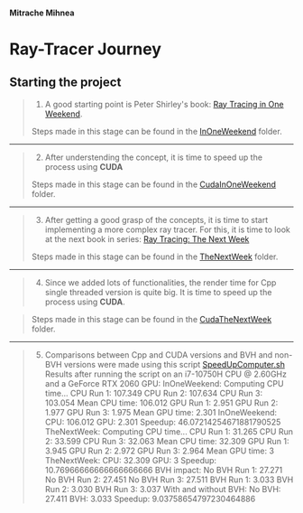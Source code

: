 #### Mitrache Mihnea

# Ray-Tracer Journey

## Starting the project
> 1. A good starting point is Peter Shirley's book: [Ray Tracing in One Weekend](https://raytracing.github.io/books/RayTracingInOneWeekend.html).
>
> Steps made in this stage can be found in the [InOneWeekend](InOneWeekend) folder.

<hr>

> 2. After understending the concept, it is time to speed up the process using **CUDA**
>
> Steps made in this stage can be found in the [CudaInOneWeekend](CudaInOneWeekend) folder.

<hr>

> 3. After getting a good grasp of the concepts, it is time to start implementing a more complex ray tracer. For this, it is time to look at the next book in series: [Ray Tracing: The Next Week](https://raytracing.github.io/books/RayTracingTheNextWeek.html)
>
> Steps made in this stage can be found in the [TheNextWeek](TheNextWeek) folder.

<hr>

> 4. Since we added lots of functionalities, the render time for Cpp single threaded version is quite big. It is time to speed up the process using **CUDA**.

> Steps made in this stage can be found in the [CudaTheNextWeek](CudaTheNextWeek) folder.

<hr>

> 5. Comparisons between Cpp and CUDA versions and BVH and non-BVH versions were made using  this script [SpeedUpComputer.sh](SpeedUpComputer.sh)
> Results after running the script on an i7-10750H CPU @ 2.60GHz and a GeForce RTX 2060 GPU:
>InOneWeekend:
Computing CPU time...
CPU Run 1: 107.349
CPU Run 2: 107.634
CPU Run 3: 103.054
Mean CPU time: 106.012
GPU Run 1: 2.951
GPU Run 2: 1.977
GPU Run 3: 1.975
Mean GPU time: 2.301
InOneWeekend:
CPU: 106.012
GPU: 2.301
Speedup: 46.07214254671881790525
TheNextWeek:
Computing CPU time...
CPU Run 1: 31.265
CPU Run 2: 33.599
CPU Run 3: 32.063
Mean CPU time: 32.309
GPU Run 1: 3.945
GPU Run 2: 2.972
GPU Run 3: 2.964
Mean GPU time: 3
TheNextWeek:
CPU: 32.309
GPU: 3
Speedup: 10.76966666666666666666
BVH impact:
No BVH Run 1: 27.271
No BVH Run 2: 27.451
No BVH Run 3: 27.511
BVH Run 1: 3.033
BVH Run 2: 3.030
BVH Run 3: 3.037
With and without BVH:
No BVH: 27.411
BVH: 3.033
Speedup: 9.03758654797230464886